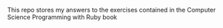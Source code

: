 This repo stores my answers to the exercises contained in the Computer Science Programming with Ruby book
